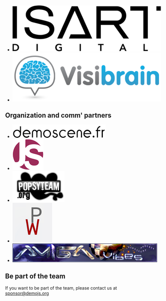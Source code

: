 

<ul class="sponsors main"> 
  <li>
    <a href="http://www.isartdigital.com/">
        <img src="images/logo_ISART_seul_noir_300dpi_3100pixel_2013-12.png" alt="Isart Digital"  /></a>
    </a>
  </li>
  <li>
    <a href="http://www.visibrain.com">
        <img src="images/Visibrain-couleur-transparent.png" alt="Isart Digital"  /></a>
    </a>
  </li>
</ul>

## Organization and comm' partners

<ul class="sponsors comm"> 
  <li>
    <a href="http://www.demoscene.fr/">
        <img src="images/demoscenefr.png" alt="Demoscene.fr"/>
    </a>
  </li>
  <li class=big>
    <a href="http://www.parisjs.org/">
        <img src="images/parisjsLogo_white.png" alt="ParisJS"/>
    </a>
  </li>
  <li class=big>
    <a href="http://www.popsyteam.org/">
        <img src="images/popsyteam_sd.png" alt="Popsy team"/>
    </a>
  </li>
  <li class=big>
    <a href="http://www.webglparis.com/">
        <img src="images/webglParis.png" alt="WebGL Paris"/>
    </a>
  </li>
  <li>
    <a href="http://www.amigavibes.org/">
        <img src="images/amigavibes.jpg" alt="Amiga vibes"/>
    </a>
  </li>
</ul>


## Be part of the team

If you want to be part of the team, please contact us at [sponsor@demojs.org](sponsor@demojs.org)

